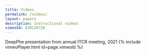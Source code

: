 ```yaml
---
title: Videos
permalink: /videos/
layout: papers
description: instructional videos
vimeoId: 620126726
---
```


DeepPhe presentation from annual ITCR meeting, 2021
{% include vimeoPlayer.html id=page.vimeoId %}

